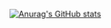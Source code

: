 [![Anurag's GitHub stats](https://github-readme-stats.vercel.app/api?username=luanrapelliboni)](https://github.com/anuraghazra/github-readme-stats)
